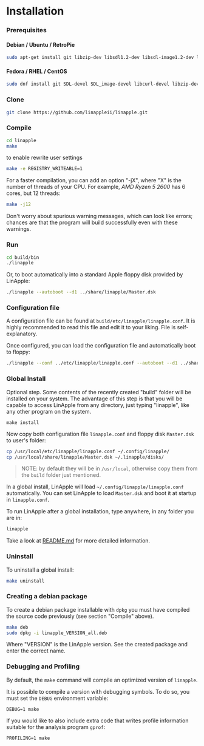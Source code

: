 # Installation


### Prerequisites

#### Debian / Ubuntu / RetroPie

```bash
sudo apt-get install git libzip-dev libsdl1.2-dev libsdl-image1.2-dev libcurl4-openssl-dev zlib1g-dev libtime-parsedate-perl imagemagick
```

#### Fedora / RHEL / CentOS

```bash
sudo dnf install git SDL-devel SDL_image-devel libcurl-devel libzip-devel ImageMagick
```

### Clone

```bash
git clone https://github.com/linappleii/linapple.git
```

### Compile

```bash
cd linapple
make
```

to enable rewrite user settings
```bash
make -e REGISTRY_WRITEABLE=1
```

For a faster compilation, you can add an option "-jX", where "X" is the number of threads of your CPU. For example, *AMD Ryzen 5 2600* has 6 cores, but 12 threads:
```bash
make -j12
```

Don't worry about spurious warning messages, which can look like errors; chances are that the program will build successfully even with these warnings.

### Run

```bash
cd build/bin
./linapple
```

Or, to boot automatically into a standard Apple floppy disk provided by LinApple:

```bash
./linapple --autoboot --d1 ../share/linapple/Master.dsk
```

### Configuration file

A configuration file can be found at `build/etc/linapple/linapple.conf`. It is highly recommended to read this file and edit it to your liking. File is self-explanatory.

Once configured, you can load the configuration file and automatically boot to floppy:

```bash
./linapple --conf ../etc/linapple/linapple.conf --autoboot --d1 ../share/linapple/Master.dsk
```

### Global Install

Optional step. Some contents of the recently created "build" folder will be installed on your system. The advantage of this step is that you will be capable to access LinApple from any directory, just typing "linapple", like any other program on the system.

```shell
make install
```

Now copy both configuration file `linapple.conf` and floppy disk `Master.dsk` to user's folder:

```bash
cp /usr/local/etc/linapple/linapple.conf ~/.config/linapple/
cp /usr/local/share/linapple/Master.dsk ~/.linapple/disks/
```

> NOTE: by default they will be in `/usr/local`, otherwise copy them from the `build` folder just mentioned.


In a global install, LinApple will load `~/.config/linapple/linapple.conf` automatically. You can set LinApple to load `Master.dsk` and boot it at startup in `linapple.conf`.

To run LinApple after a global installation, type anywhere, in any folder you are in:

```bash
linapple
```

Take a look at [README.md](README.md) for more detailed information.

### Uninstall

To uninstall a global install:

```bash
make uninstall
```

### Creating a debian package

To create a debian package installable with `dpkg` you must have compiled the source code previously (see section "Compile" above).

```bash
make deb
sudo dpkg -i linapple_VERSION_all.deb
```

Where "VERSION" is the LinApple version. See the created package and enter the correct name.

### Debugging and Profiling

By default, the `make` command will compile an optimized version of `linapple`.

It is possible to compile a version with debugging symbols. To do so, you must
set the `DEBUG` environment variable:

    DEBUG=1 make

If you would like to also include extra code that writes profile information
suitable for the analysis program `gprof`:

    PROFILING=1 make
